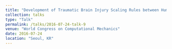```yaml
---
title: "Development of Traumatic Brain Injury Scaling Rules between Humans and Pigs"
collection: talks
type: "Talk"
permalink: /talks/2016-07-24-talk-9
venue: "World Congress on Computational Mechanics"
date: 2016-07-24
location: "Seoul, KR"
---
```

